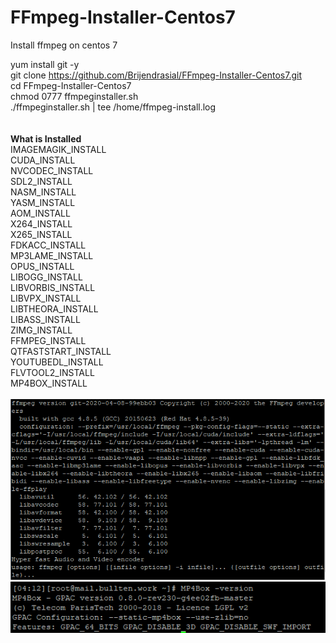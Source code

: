 # FFmpeg-Installer-Centos7 
Install ffmpeg on centos 7

yum install git -y <br>
git clone https://github.com/Brijendrasial/FFmpeg-Installer-Centos7.git <br>
cd FFmpeg-Installer-Centos7 <br>
chmod 0777 ffmpeginstaller.sh <br>
./ffmpeginstaller.sh | tee /home/ffmpeg-install.log <br>
<br>
<br>
<b>What is Installed</b><br>
IMAGEMAGIK_INSTALL<br>
CUDA_INSTALL<br>
NVCODEC_INSTALL<br>
SDL2_INSTALL<br>
NASM_INSTALL<br>
YASM_INSTALL<br>
AOM_INSTALL<br>
X264_INSTALL<br>
X265_INSTALL<br>
FDKACC_INSTALL<br>
MP3LAME_INSTALL<br>
OPUS_INSTALL<br>
LIBOGG_INSTALL<br>
LIBVORBIS_INSTALL<br>
LIBVPX_INSTALL<br>
LIBTHEORA_INSTALL<br>
LIBASS_INSTALL<br>
ZIMG_INSTALL<br>
FFMPEG_INSTALL<br>
QTFASTSTART_INSTALL<br>
YOUTUBEDL_INSTALL<br>
FLVTOOL2_INSTALL<br>
MP4BOX_INSTALL<br>
<br>
![](ffmpeg-centos.png)
![](mp4box.png)
